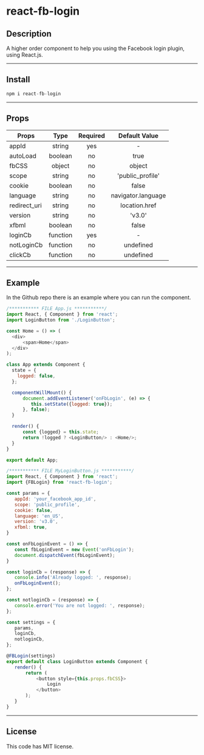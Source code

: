 # **react-fb-login**

## **Description**
A higher order component to help you using the Facebook login plugin, using React.js.

---
## **Install**

```javascript
npm i react-fb-login
```

---

## **Props**

| Props        | Type        | Required      | Default Value  |
| ------------- |:-------------:|:-------------:|:--------------:|
| appId | string | yes | - |
| autoLoad | boolean | no | true |
| fbCSS | object | no | object |
| scope | string | no | 'public_profile' |
| cookie | boolean | no | false |
| language | string | no | navigator.language |
| redirect_uri | string | no | location.href |
| version | string | no | 'v3.0' |
| xfbml | boolean | no | false |
| loginCb | function | yes | - |
| notLoginCb | function | no | undefined |
| clickCb | function | no | undefined |

---
## **Example**
In the Github repo there is an example where you can run the component.


```javascript
/*********** FILE App.js ***********/
import React, { Component } from 'react';
import LoginButton from './LoginButton';

const Home = () => (
  <div>
      <span>Home</span>
  </div>
);

class App extends Component {
  state = {
    logged: false,
  };

  componentWillMount() {
      document.addEventListener('onFbLogin', (e) => {
         this.setState({logged: true});
      }, false);
  }

  render() {
      const {logged} = this.state;
      return !logged ? <LoginButton/> : <Home/>;
  }
}

export default App;
 ```

 ```javascript
/*********** FILE MyLoginButton.js ***********/
import React, { Component } from 'react';
import {FBLogin} from 'react-fb-login';

const params = {
    appId: 'your_facebook_app_id',
    scope: 'public_profile',
    cookie: false,
    language: 'en_US',
    version: 'v3.0',
    xfbml: true,
}

const onFbLoginEvent = () => {
    const fbLoginEvent = new Event('onFbLogin');
    document.dispatchEvent(fbLoginEvent);
}

const loginCb = (response) => {
    console.info('Already logged: ', response);
    onFbLoginEvent();
};

const notloginCb = (response) => {
    console.error('You are not logged: ', response);
};

const settings = {
    params,
    loginCb,
    notloginCb,
};

@FBLogin(settings)
export default class LoginButton extends Component {
    render() {
        return (
            <button style={this.props.fbCSS}>
                Login
            </button>
        );
    }
}
```
---
## **License**
This code has MIT license.